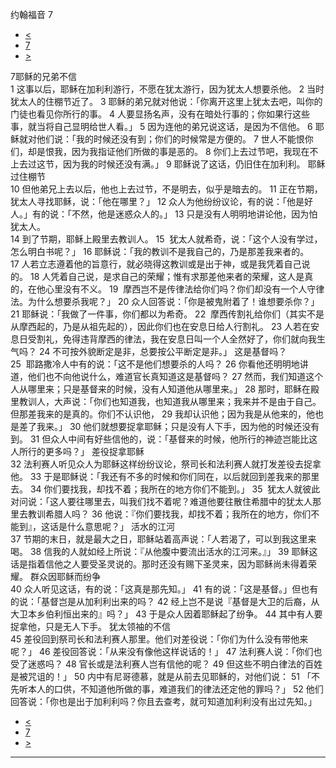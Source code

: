﻿





 约翰福音 7




* [<](bible/JHN06.md)
* [7](bible/JHN.md)
* [>](bible/JHN08.md)



 
7耶稣的兄弟不信  
1 这事以后，耶稣在加利利游行，不愿在犹太游行，因为犹太人想要杀他。 
2 当时犹太人的住棚节近了。 
3 耶稣的弟兄就对他说：「你离开这里上犹太去吧，叫你的门徒也看见你所行的事。 
4 人要显扬名声，没有在暗处行事的；你如果行这些事，就当将自己显明给世人看。」 
5 因为连他的弟兄说这话，是因为不信他。 
6 耶稣就对他们说：「我的时候还没有到；你们的时候常是方便的。 
7 世人不能恨你们，却是恨我，因为我指证他们所做的事是恶的。 
8 你们上去过节吧，我现在不上去过这节，因为我的时候还没有满。」 
9 耶稣说了这话，仍旧住在加利利。 耶稣过住棚节  
10 但他弟兄上去以后，他也上去过节，不是明去，似乎是暗去的。 
11 正在节期，犹太人寻找耶稣，说：「他在哪里？」 
12 众人为他纷纷议论，有的说：「他是好人。」有的说：「不然，他是迷惑众人的。」 
13 只是没有人明明地讲论他，因为怕犹太人。  
14 到了节期，耶稣上殿里去教训人。 
15  犹太人就希奇，说：「这个人没有学过，怎么明白书呢？」 
16 耶稣说：「我的教训不是我自己的，乃是那差我来者的。 
17 人若立志遵着他的旨意行，就必晓得这教训或是出于神，或是我凭着自己说的。 
18 人凭着自己说，是求自己的荣耀；惟有求那差他来者的荣耀，这人是真的，在他心里没有不义。 
19  摩西岂不是传律法给你们吗？你们却没有一个人守律法。为什么想要杀我呢？」 
20 众人回答说：「你是被鬼附着了！谁想要杀你？」 
21 耶稣说：「我做了一件事，你们都以为希奇。 
22  摩西传割礼给你们（其实不是从摩西起的，乃是从祖先起的），因此你们也在安息日给人行割礼。 
23 人若在安息日受割礼，免得违背摩西的律法，我在安息日叫一个人全然好了，你们就向我生气吗？ 
24 不可按外貌断定是非，总要按公平断定是非。」 这是基督吗？  
25  耶路撒冷人中有的说：「这不是他们想要杀的人吗？ 
26 你看他还明明地讲道，他们也不向他说什么，难道官长真知道这是基督吗？ 
27 然而，我们知道这个人从哪里来；只是基督来的时候，没有人知道他从哪里来。」 
28 那时，耶稣在殿里教训人，大声说：「你们也知道我，也知道我从哪里来；我来并不是由于自己。但那差我来的是真的。你们不认识他， 
29 我却认识他；因为我是从他来的，他也是差了我来。」 
30 他们就想要捉拿耶稣；只是没有人下手，因为他的时候还没有到。 
31 但众人中间有好些信他的，说：「基督来的时候，他所行的神迹岂能比这人所行的更多吗？」 差役捉拿耶稣  
32 法利赛人听见众人为耶稣这样纷纷议论，祭司长和法利赛人就打发差役去捉拿他。 
33 于是耶稣说：「我还有不多的时候和你们同在，以后就回到差我来的那里去。 
34 你们要找我，却找不着；我所在的地方你们不能到。」 
35  犹太人就彼此对问说：「这人要往哪里去，叫我们找不着呢？难道他要往散住希腊中的犹太人那里去教训希腊人吗？ 
36 他说：『你们要找我，却找不着；我所在的地方，你们不能到』，这话是什么意思呢？」 活水的江河  
37 节期的末日，就是最大之日，耶稣站着高声说：「人若渴了，可以到我这里来喝。 
38 信我的人就如经上所说：『从他腹中要流出活水的江河来。』」 
39 耶稣这话是指着信他之人要受圣灵说的。那时还没有赐下圣灵来，因为耶稣尚未得着荣耀。 群众因耶稣而纷争  
40 众人听见这话，有的说：「这真是那先知。」 
41 有的说：「这是基督。」但也有的说：「基督岂是从加利利出来的吗？ 
42 经上岂不是说『基督是大卫的后裔，从大卫本乡伯利恒出来的』吗？」 
43 于是众人因着耶稣起了纷争。 
44 其中有人要捉拿他，只是无人下手。 犹太领袖的不信  
45 差役回到祭司长和法利赛人那里。他们对差役说：「你们为什么没有带他来呢？」 
46 差役回答说：「从来没有像他这样说话的！」 
47 法利赛人说：「你们也受了迷惑吗？ 
48 官长或是法利赛人岂有信他的呢？ 
49 但这些不明白律法的百姓是被咒诅的！」 
50 内中有尼哥德慕，就是从前去见耶稣的，对他们说： 
51 「不先听本人的口供，不知道他所做的事，难道我们的律法还定他的罪吗？」 
52 他们回答说：「你也是出于加利利吗？你且去查考，就可知道加利利没有出过先知。」 
* [<](bible/JHN06.md)
* [7](bible/JHN.md)
* [>](bible/JHN08.md)





---









